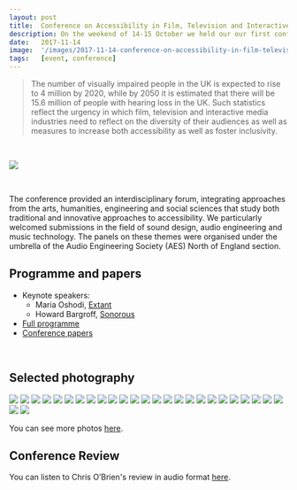 ```yaml
---
layout: post
title:  Conference on Accessibility in Film, Television and Interactive Media
description: On the weekend of 14-15 October we held our our first conference at the University of York. The event sought to promote communication between researchers, stakeholders in the creative industries, accessibility services, and audiences. 
date:   2017-11-14
image:  '/images/2017-11-14-conference-on-accessibility-in-film-television-and-interactive-media.jpg'
tags:   [event, conference]
---
```

<!--
- add Liam's selected photos to selected photos
- save info on information for authors, etc perhaps in html comments and docs in the assets folder?
-->


> The number of visually impaired people in the UK is expected to rise to 4 million by 2020, while by 2050 it is estimated that there will be 15.6 million of people with hearing loss in the UK. Such statistics reflect the urgency in which film, television and interactive media industries need to reflect on the diversity of their audiences as well as measures to increase both accessibility as well as foster inclusivity.

<br>

![](images/2017-11-14-conference-on-accessibility-in-film-television-and-interactive-media-poster.jpg)

<br>

The conference provided an interdisciplinary forum, integrating approaches from the arts, humanities, engineering and social sciences that study both traditional and innovative approaches to accessibility. We particularly welcomed submissions in the field of sound design, audio engineering and music technology.  The panels on these themes were organised under the umbrella of the Audio Engineering Society (AES) North of England section.

## Programme and papers
- Keynote speakers:
  - Maria Oshodi, [Extant](https://extant.org.uk/)
  - Howard Bargroff, [Sonorous](http://www.sonorouspost.com/)
- [Full programme](../_assets/docs/2017-conference/2017-11-14-conference-on-accessibility-in-film-television-and-interactive-media-programme.pdf)
- [Conference papers](../_assets/docs/2017-conference/papers)

<br>

## Selected photography

<div class="gallery-box">
  <div class="gallery">
    <img src="/images/2017-11-14-conference-on-accessibility-in-film-television-and-interactive-media-selected-photos-01.jpg">
    <img src="/images/2017-11-14-conference-on-accessibility-in-film-television-and-interactive-media-selected-photos-02.jpg">
    <img src="/images/2017-11-14-conference-on-accessibility-in-film-television-and-interactive-media-selected-photos-03.jpg">
    <img src="/images/2017-11-14-conference-on-accessibility-in-film-television-and-interactive-media-selected-photos-04.jpg">
    <img src="/images/2017-11-14-conference-on-accessibility-in-film-television-and-interactive-media-selected-photos-05.jpg">
    <img src="/images/2017-11-14-conference-on-accessibility-in-film-television-and-interactive-media-selected-photos-06.jpg">
    <img src="/images/2017-11-14-conference-on-accessibility-in-film-television-and-interactive-media-selected-photos-07.jpg">
    <img src="/images/2017-11-14-conference-on-accessibility-in-film-television-and-interactive-media-selected-photos-08.jpg">
    <img src="/images/2017-11-14-conference-on-accessibility-in-film-television-and-interactive-media-selected-photos-09.jpg">
    <img src="/images/2017-11-14-conference-on-accessibility-in-film-television-and-interactive-media-selected-photos-10.jpg">
    <img src="/images/2017-11-14-conference-on-accessibility-in-film-television-and-interactive-media-selected-photos-11.jpg">
    <img src="/images/2017-11-14-conference-on-accessibility-in-film-television-and-interactive-media-selected-photos-12.jpg">
    <img src="/images/2017-11-14-conference-on-accessibility-in-film-television-and-interactive-media-selected-photos-13.jpg">
    <img src="/images/2017-11-14-conference-on-accessibility-in-film-television-and-interactive-media-selected-photos-14.jpg">
    <img src="/images/2017-11-14-conference-on-accessibility-in-film-television-and-interactive-media-selected-photos-15.jpg">
    <img src="/images/2017-11-14-conference-on-accessibility-in-film-television-and-interactive-media-selected-photos-16.jpg">
    <img src="/images/2017-11-14-conference-on-accessibility-in-film-television-and-interactive-media-selected-photos-17.jpg">
    <img src="/images/2017-11-14-conference-on-accessibility-in-film-television-and-interactive-media-selected-photos-18.jpg">
    <img src="/images/2017-11-14-conference-on-accessibility-in-film-television-and-interactive-media-selected-photos-19.jpg">
    <img src="/images/2017-11-14-conference-on-accessibility-in-film-television-and-interactive-media-selected-photos-20.jpg">
    <img src="/images/2017-11-14-conference-on-accessibility-in-film-television-and-interactive-media-selected-photos-21.jpg">
    <img src="/images/2017-11-14-conference-on-accessibility-in-film-television-and-interactive-media-selected-photos-22.jpg">
    <img src="/images/2017-11-14-conference-on-accessibility-in-film-television-and-interactive-media-selected-photos-23.jpg">
    <img src="/images/2017-11-14-conference-on-accessibility-in-film-television-and-interactive-media-selected-photos-24.jpg">
    <img src="/images/2017-11-14-conference-on-accessibility-in-film-television-and-interactive-media-selected-photos-25.jpg">
    <img src="/images/2017-11-14-conference-on-accessibility-in-film-television-and-interactive-media-selected-photos-26.jpg">
    <img src="/images/2017-11-14-conference-on-accessibility-in-film-television-and-interactive-media-selected-photos-27.jpg">
  </div>
</div>

You can see more photos [here](https://www.flickr.com/photos/tedor/albums/72157665635430759). 

## Conference Review
You can listen to Chris O’Brien's review in audio format [here](http://pmd205625tn.download.theplatform.com.edgesuite.net/Accessible_Media_Inc._-_English_Audio/248/910/Seg_21508450973864.mp3).

<!--
Information for authors:  
Deadline for full paper submissions is 14th September. The length of the paper should be between 4-8 pages and follow this template’s layout. (LaTex template here from Lauren Ward.)

find in assets/docs/2017-conference/submission-template folder

Recommended poster size is A0.
-->